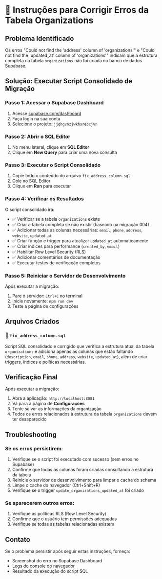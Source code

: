 # 🔧 Instruções para Corrigir Erros da Tabela Organizations

## Problema Identificado
Os erros "Could not find the 'address' column of 'organizations'" e "Could not find the 'updated_at' column of 'organizations'" indicam que a estrutura completa da tabela `organizations` não foi criada no banco de dados Supabase.

## Solução: Executar Script Consolidado de Migração

### Passo 1: Acessar o Supabase Dashboard
1. Acesse [supabase.com/dashboard](https://supabase.com/dashboard)
2. Faça login na sua conta
3. Selecione o projeto: `jjqhgvnzjwkhsrebcjvn`

### Passo 2: Abrir o SQL Editor
1. No menu lateral, clique em **SQL Editor**
2. Clique em **New Query** para criar uma nova consulta

### Passo 3: Executar o Script Consolidado
1. Copie todo o conteúdo do arquivo `fix_address_column.sql`
2. Cole no SQL Editor
3. Clique em **Run** para executar

### Passo 4: Verificar os Resultados
O script consolidado irá:
- ✅ Verificar se a tabela `organizations` existe
- ✅ Criar a tabela completa se não existir (baseado na migração 004)
- ✅ Adicionar todas as colunas necessárias: `email`, `phone`, `address`, `website`, `updated_at`
- ✅ Criar função e trigger para atualizar `updated_at` automaticamente
- ✅ Criar índices para performance (`created_by`, `email`)
- ✅ Habilitar Row Level Security (RLS)
- ✅ Adicionar comentários de documentação
- ✅ Executar testes de verificação completos

### Passo 5: Reiniciar o Servidor de Desenvolvimento
Após executar a migração:
1. Pare o servidor: `Ctrl+C` no terminal
2. Inicie novamente: `npm run dev`
3. Teste a página de configurações

## Arquivos Criados

### 📄 `fix_address_column.sql`
Script SQL consolidado e corrigido que verifica a estrutura atual da tabela `organizations` e adiciona apenas as colunas que estão faltando (`description`, `email`, `phone`, `address`, `website`, `updated_at`), além de criar triggers, índices e políticas necessárias.

## Verificação Final

Após executar a migração:
1. Abra a aplicação: `http://localhost:8081`
2. Vá para a página de **Configurações**
3. Tente salvar as informações da organização
4. Todos os erros relacionados à estrutura da tabela `organizations` devem ter desaparecido

## Troubleshooting

### Se os erros persistirem:
1. Verifique se o script foi executado com sucesso (sem erros no Supabase)
2. Confirme que todas as colunas foram criadas consultando a estrutura da tabela
3. Reinicie o servidor de desenvolvimento para limpar o cache do schema
4. Limpe o cache do navegador (Ctrl+Shift+R)
5. Verifique se o trigger `update_organizations_updated_at` foi criado

### Se aparecerem outros erros:
1. Verifique as políticas RLS (Row Level Security)
2. Confirme que o usuário tem permissões adequadas
3. Verifique se todas as tabelas relacionadas existem

## Contato
Se o problema persistir após seguir estas instruções, forneça:
- Screenshot do erro no Supabase Dashboard
- Logs do console do navegador
- Resultado da execução do script SQL